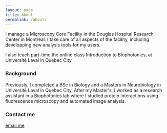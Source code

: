 ```yaml
---
layout: page
title: About
permalink: /about/
---
```


I manage a Microscopy Core Facility in the Douglas Hospital Research Center in Montreal. I take care of all aspects of the facility, including developping new analysis tools for my users.

I also teach part-time the online class Introduction to Biophotonics, at Université Laval in Quebec City

### Background

Previously, I completed a BSc in Biology and a Masters in Neurobiology in Université Laval in Quebec City. After my Master's, I worked as a research assistant in a Biophotonics lab where I studied protein interactions using fluorescence microscopy and automated image analysis.

### Contact me

[email me](mailto:labriedion@gmail.com)
